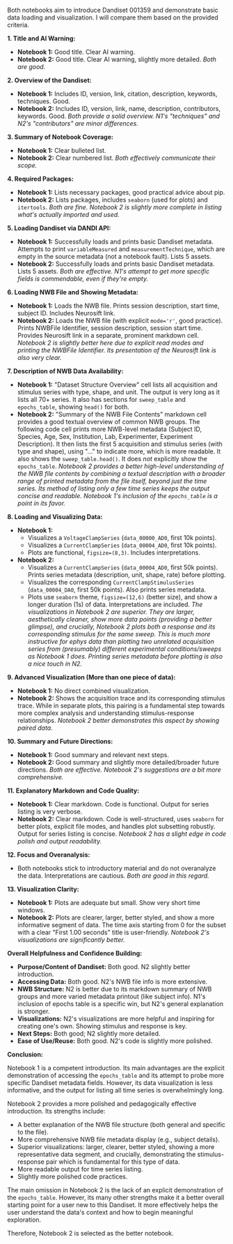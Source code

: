 Both notebooks aim to introduce Dandiset 001359 and demonstrate basic data loading and visualization. I will compare them based on the provided criteria.

**1. Title and AI Warning:**
*   **Notebook 1:** Good title. Clear AI warning.
*   **Notebook 2:** Good title. Clear AI warning, slightly more detailed.
    *Both are good.*

**2. Overview of the Dandiset:**
*   **Notebook 1:** Includes ID, version, link, citation, description, keywords, techniques. Good.
*   **Notebook 2:** Includes ID, version, link, name, description, contributors, keywords. Good.
    *Both provide a solid overview. N1's "techniques" and N2's "contributors" are minor differences.*

**3. Summary of Notebook Coverage:**
*   **Notebook 1:** Clear bulleted list.
*   **Notebook 2:** Clear numbered list.
    *Both effectively communicate their scope.*

**4. Required Packages:**
*   **Notebook 1:** Lists necessary packages, good practical advice about pip.
*   **Notebook 2:** Lists packages, includes `seaborn` (used for plots) and `itertools`.
    *Both are fine. Notebook 2 is slightly more complete in listing what's actually imported and used.*

**5. Loading Dandiset via DANDI API:**
*   **Notebook 1:** Successfully loads and prints basic Dandiset metadata. Attempts to print `variableMeasured` and `measurementTechnique`, which are empty in the source metadata (not a notebook fault). Lists 5 assets.
*   **Notebook 2:** Successfully loads and prints basic Dandiset metadata. Lists 5 assets.
    *Both are effective. N1's attempt to get more specific fields is commendable, even if they're empty.*

**6. Loading NWB File and Showing Metadata:**
*   **Notebook 1:** Loads the NWB file. Prints session description, start time, subject ID. Includes Neurosift link.
*   **Notebook 2:** Loads the NWB file (with explicit `mode='r'`, good practice). Prints NWBFile Identifier, session description, session start time. Provides Neurosift link in a separate, prominent markdown cell.
    *Notebook 2 is slightly better here due to explicit read modes and printing the NWBFile Identifier. Its presentation of the Neurosift link is also very clear.*

**7. Description of NWB Data Availability:**
*   **Notebook 1:** "Dataset Structure Overview" cell lists all acquisition and stimulus series with type, shape, and unit. The output is very long as it lists all 70+ series. It also has sections for `sweep_table` and `epochs_table`, showing `head()` for both.
*   **Notebook 2:** "Summary of the NWB File Contents" markdown cell provides a good textual overview of common NWB groups. The following code cell prints more NWB-level metadata (Subject ID, Species, Age, Sex, Institution, Lab, Experimenter, Experiment Description). It then lists the first 5 acquisition and stimulus series (with type and shape), using "..." to indicate more, which is more readable. It also shows the `sweep_table.head()`. It does *not* explicitly show the `epochs_table`.
    *Notebook 2 provides a better high-level understanding of the NWB file contents by combining a textual description with a broader range of printed metadata from the file itself, beyond just the time series. Its method of listing only a few time series keeps the output concise and readable. Notebook 1's inclusion of the `epochs_table` is a point in its favor.*

**8. Loading and Visualizing Data:**
*   **Notebook 1:**
    *   Visualizes a `VoltageClampSeries` (`data_00000_AD0`, first 10k points).
    *   Visualizes a `CurrentClampSeries` (`data_00004_AD0`, first 10k points).
    *   Plots are functional, `figsize=(8,3)`. Includes interpretations.
*   **Notebook 2:**
    *   Visualizes a `CurrentClampSeries` (`data_00004_AD0`, first 50k points). Prints series metadata (description, unit, shape, rate) before plotting.
    *   Visualizes the corresponding `CurrentClampStimulusSeries` (`data_00004_DA0`, first 50k points). Also prints series metadata.
    *   Plots use `seaborn` theme, `figsize=(12,6)` (better size), and show a longer duration (1s) of data. Interpretations are included.
    *The visualizations in Notebook 2 are superior. They are larger, aesthetically cleaner, show more data points (providing a better glimpse), and crucially, Notebook 2 plots both a response and its corresponding stimulus for the same sweep. This is much more instructive for ephys data than plotting two unrelated acquisition series from (presumably) different experimental conditions/sweeps as Notebook 1 does. Printing series metadata before plotting is also a nice touch in N2.*

**9. Advanced Visualization (More than one piece of data):**
*   **Notebook 1:** No direct combined visualization.
*   **Notebook 2:** Shows the acquisition trace and its corresponding stimulus trace. While in separate plots, this pairing is a fundamental step towards more complex analysis and understanding stimulus-response relationships.
    *Notebook 2 better demonstrates this aspect by showing paired data.*

**10. Summary and Future Directions:**
*   **Notebook 1:** Good summary and relevant next steps.
*   **Notebook 2:** Good summary and slightly more detailed/broader future directions.
    *Both are effective. Notebook 2's suggestions are a bit more comprehensive.*

**11. Explanatory Markdown and Code Quality:**
*   **Notebook 1:** Clear markdown. Code is functional. Output for series listing is very verbose.
*   **Notebook 2:** Clear markdown. Code is well-structured, uses `seaborn` for better plots, explicit file modes, and handles plot subsetting robustly. Output for series listing is concise.
    *Notebook 2 has a slight edge in code polish and output readability.*

**12. Focus and Overanalysis:**
*   Both notebooks stick to introductory material and do not overanalyze the data. Interpretations are cautious.
    *Both are good in this regard.*

**13. Visualization Clarity:**
*   **Notebook 1:** Plots are adequate but small. Show very short time windows.
*   **Notebook 2:** Plots are clearer, larger, better styled, and show a more informative segment of data. The time axis starting from 0 for the subset with a clear "First 1.00 seconds" title is user-friendly.
    *Notebook 2's visualizations are significantly better.*

**Overall Helpfulness and Confidence Building:**
*   **Purpose/Content of Dandiset:** Both good. N2 slightly better introduction.
*   **Accessing Data:** Both good. N2's NWB file info is more extensive.
*   **NWB Structure:** N2 is better due to its markdown summary of NWB groups and more varied metadata printout (like subject info). N1's inclusion of epochs table is a specific win, but N2's general explanation is stronger.
*   **Visualizations:** N2's visualizations are more helpful and inspiring for creating one's own. Showing stimulus and response is key.
*   **Next Steps:** Both good; N2 slightly more detailed.
*   **Ease of Use/Reuse:** Both good. N2's code is slightly more polished.

**Conclusion:**

Notebook 1 is a competent introduction. Its main advantages are the explicit demonstration of accessing the `epochs_table` and its attempt to probe more specific Dandiset metadata fields. However, its data visualization is less informative, and the output for listing all time series is overwhelmingly long.

Notebook 2 provides a more polished and pedagogically effective introduction. Its strengths include:
*   A better explanation of the NWB file structure (both general and specific to the file).
*   More comprehensive NWB file metadata display (e.g., subject details).
*   Superior visualizations: larger, clearer, better styled, showing a more representative data segment, and crucially, demonstrating the stimulus-response pair which is fundamental for this type of data.
*   More readable output for time series listing.
*   Slightly more polished code practices.

The main omission in Notebook 2 is the lack of an explicit demonstration of the `epochs_table`. However, its many other strengths make it a better overall starting point for a user new to this Dandiset. It more effectively helps the user understand the data's context and how to begin meaningful exploration.

Therefore, Notebook 2 is selected as the better notebook.